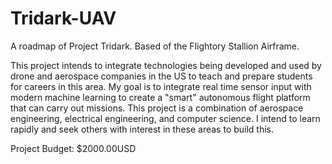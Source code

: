 # Tridark-UAV
A roadmap of Project Tridark. Based of the Flightory Stallion Airframe.

This project intends to integrate technologies being developed and used by drone and aerospace companies in the US to teach and prepare students for careers in this area. My goal is to integrate real time sensor input with modern machine learning to create a "smart" autonomous flight platform that can carry out missions. This project is a combination of aerospace engineering, electrical engineering, and computer science. I intend to learn rapidly and seek others with interest in these areas to build this.

Project Budget: $2000.00USD
